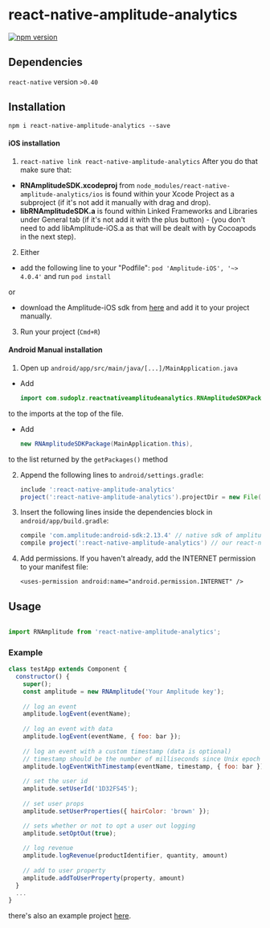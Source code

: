 
# react-native-amplitude-analytics

[![npm version](https://badge.fury.io/js/react-native-amplitude-analytics.svg)](https://badge.fury.io/js/react-native-amplitude-analytics)

## Dependencies

`react-native` version `>0.40`

## Installation

`npm i react-native-amplitude-analytics --save`

#### iOS installation

1. `react-native link react-native-amplitude-analytics`
After you do that make sure that:
- **RNAmplitudeSDK.xcodeproj** from `node_modules/react-native-amplitude-analytics/ios` is found within your Xcode Project as a subproject (if it's not add it manually with drag and drop).
- **libRNAmplitudeSDK.a** is found within Linked Frameworks and Libraries under General tab (if it's not add it with the plus button) - (you don't need to add libAmplitude-iOS.a as that will be dealt with by Cocoapods in the next step).
2. Either
- add the following line to your "Podfile": `pod 'Amplitude-iOS', '~> 4.0.4'` and run `pod install`

or

- download the Amplitude-iOS sdk from [here](https://amplitude.zendesk.com/hc/en-us/articles/115002278527#installation) and add it to your project manually.
3. Run your project (`Cmd+R`)



#### Android Manual installation

1. Open up `android/app/src/main/java/[...]/MainApplication.java`
  - Add 

    ```java
    import com.sudoplz.reactnativeamplitudeanalytics.RNAmplitudeSDKPackage;
    ```

   to the imports at the top of the file.
   
  - Add 

    ```java
    new RNAmplitudeSDKPackage(MainApplication.this),
    ``` 

  to the list returned by the `getPackages()` method
  
2. Append the following lines to `android/settings.gradle`:

  	```gradle
  	include ':react-native-amplitude-analytics'
    project(':react-native-amplitude-analytics').projectDir = new File(rootProject.projectDir, '../node_modules/react-native-amplitude-analytics/android')
  	```
3. Insert the following lines inside the dependencies block in `android/app/build.gradle`:

  	```gradle
	compile 'com.amplitude:android-sdk:2.13.4' // native sdk of amplitude
    compile project(':react-native-amplitude-analytics') // our react-native module
  	```

4. Add permissions. If you haven't already, add the INTERNET permission to your manifest file:

  	```
  	<uses-permission android:name="android.permission.INTERNET" />
  	```

## Usage 

  ```javascript

  import RNAmplitude from 'react-native-amplitude-analytics';

  ```


### Example 

```javascript
class testApp extends Component {
  constructor() {
    super();
    const amplitude = new RNAmplitude('Your Amplitude key');
	 
    // log an event
    amplitude.logEvent(eventName);
	 
    // log an event with data
    amplitude.logEvent(eventName, { foo: bar });
	 
    // log an event with a custom timestamp (data is optional)
    // timestamp should be the number of milliseconds since Unix epoch
    amplitude.logEventWithTimestamp(eventName, timestamp, { foo: bar });
	 
    // set the user id
    amplitude.setUserId('1D32FS45');
	 
    // set user props
    amplitude.setUserProperties({ hairColor: 'brown' });

    // sets whether or not to opt a user out logging
    amplitude.setOptOut(true);
	 
    // log revenue
    amplitude.logRevenue(productIdentifier, quantity, amount)
	 
    // add to user property
    amplitude.addToUserProperty(property, amount)
  }
  ...
}
```

there's also an example project [here](https://github.com/SudoPlz/react-native-amplitude-analytics/tree/master/Example).
